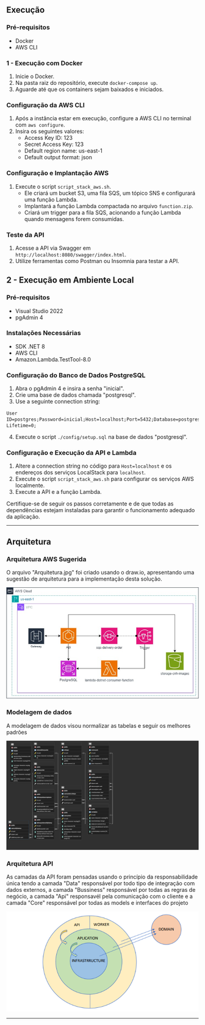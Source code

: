 ## Execução

### Pré-requisitos
- Docker
- AWS CLI

### 1 - Execução com Docker

1. Inicie o Docker.
2. Na pasta raiz do repositório, execute `docker-compose up`.
3. Aguarde até que os containers sejam baixados e iniciados.

### Configuração da AWS CLI

1. Após a instância estar em execução, configure a AWS CLI no terminal com `aws configure`.
2. Insira os seguintes valores:
   - Access Key ID: 123
   - Secret Access Key: 123
   - Default region name: us-east-1
   - Default output format: json

### Configuração e Implantação AWS

1. Execute o script `script_stack_aws.sh`.
   - Ele criará um bucket S3, uma fila SQS, um tópico SNS e configurará uma função Lambda.
   - Implantará a função Lambda compactada no arquivo `function.zip`.
   - Criará um trigger para a fila SQS, acionando a função Lambda quando mensagens forem consumidas.

### Teste da API

1. Acesse a API via Swagger em `http://localhost:8080/swagger/index.html`.
2. Utilize ferramentas como Postman ou Insomnia para testar a API.

## 2 - Execução em Ambiente Local

### Pré-requisitos
- Visual Studio 2022
- pgAdmin 4

### Instalações Necessárias
- SDK .NET 8
- AWS CLI
- Amazon.Lambda.TestTool-8.0

### Configuração do Banco de Dados PostgreSQL

1. Abra o pgAdmin 4 e insira a senha "inicial".
2. Crie uma base de dados chamada "postgresql".
3. Use a seguinte connection string:

```
User ID=postgres;Password=inicial;Host=localhost;Port=5432;Database=postgresql;Pooling=true;Connection Lifetime=0;
```

4. Execute o script `./config/setup.sql` na base de dados "postgresql".

### Configuração e Execução da API e Lambda

1. Altere a connection string no código para `Host=localhost` e os endereços dos serviços LocalStack para `localhost`.
2. Execute o script `script_stack_aws.sh` para configurar os serviços AWS localmente.
3. Execute a API e a função Lambda.

Certifique-se de seguir os passos corretamente e de que todas as dependências estejam instaladas para garantir o funcionamento adequado da aplicação.

---

## Arquitetura

### Arquitetura AWS Sugerida

O arquivo "Arquitetura.jpg" foi criado usando o draw.io, apresentando uma sugestão de arquitetura para a implementação desta solução.

![Arquitetura](./ArquiteturaAWS.jpg)

### Modelagem de dados

A modelagem de dados visou normalizar as tabelas e seguir os melhores padrões

![ModelagemDeDados](./ModelagemDeDados.png)

### Arquitetura API

As camadas da API foram pensadas usando o princípio da responsabilidade única tendo a camada "Data" responsável por todo tipo de integração com dados externos, a camada "Bussiness" responsável por todas as regras de negócio, a camada "Api" responsavél pela comunicação com o cliente e a camada "Core" responsável por todas as models e interfaces do projeto

![ArquiteturaApi](./ArquiteturaApi.png)

---